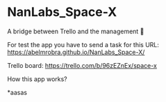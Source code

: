# NanLabs_Space-X
A bridge between Trello and the management 🚀

For test the app you have to send a task for this URL:
https://abelmrobra.github.io/NanLabs_Space-X/

Trello board:
https://trello.com/b/96zEZnEx/space-x

How this app works?

*aasas
